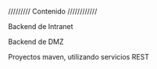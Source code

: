 ///////// Contenido ////////////

Backend de Intranet

Backend de DMZ

Proyectos maven, utilizando servicios REST